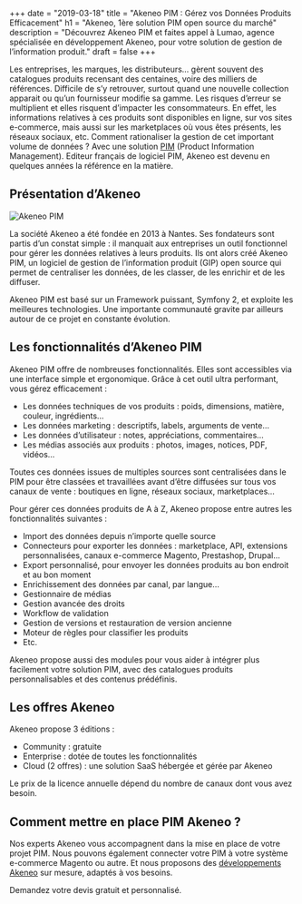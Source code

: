 +++
date = "2019-03-18"
title = "Akeneo PIM : Gérez vos Données Produits Efficacement"
h1 = "Akeneo, 1ère solution PIM open source du marché"
description = "Découvrez Akeneo PIM et faites appel à Lumao, agence spécialisée en développement Akeneo, pour votre solution de gestion de l’information produit."
draft = false
+++

Les entreprises, les marques, les distributeurs… gèrent souvent des catalogues produits recensant des centaines, voire des milliers de références. Difficile de s’y retrouver, surtout quand une nouvelle collection apparait ou qu’un fournisseur modifie sa gamme. Les risques d’erreur se multiplient et elles risquent d’impacter les consommateurs. En effet, les informations relatives à ces produits sont disponibles en ligne, sur vos sites e-commerce, mais aussi sur les marketplaces où vous êtes présents, les réseaux sociaux, etc. Comment rationaliser la gestion de cet important volume de données ? Avec une solution [PIM](/ecommerce/cms/magento/pim/) (Product Information Management). Editeur français de logiciel PIM, Akeneo est devenu en quelques années la référence en la matière. 

## Présentation d’Akeneo

<img class="animate zoomIn margin-auto" src="/images/pim/Logo_akeneo.png" alt="Akeneo PIM" />

La société Akeneo a été fondée en 2013 à Nantes. Ses fondateurs sont partis d’un constat simple : il manquait aux entreprises un outil fonctionnel pour gérer les données relatives à leurs produits. Ils ont alors créé Akeneo PIM, un logiciel de gestion de l’information produit (GIP) open source qui permet de centraliser les données, de les classer, de les enrichir et de les diffuser.

Akeneo PIM est basé sur un Framework puissant, Symfony 2, et exploite les meilleures technologies. Une importante communauté gravite par ailleurs autour de ce projet en constante évolution.

## Les fonctionnalités d’Akeneo PIM

Akeneo PIM offre de nombreuses fonctionnalités. Elles sont accessibles via une interface simple et ergonomique. Grâce à cet outil ultra performant, vous gérez efficacement :

-	Les données techniques de vos produits : poids, dimensions, matière, couleur, ingrédients…
-	Les données marketing : descriptifs, labels, arguments de vente…
-	Les données d’utilisateur : notes, appréciations, commentaires…
-	Les médias associés aux produits : photos, images, notices, PDF, vidéos…

Toutes ces données issues de multiples sources sont centralisées dans le PIM pour être classées et travaillées avant d’être diffusées sur tous vos canaux de vente : boutiques en ligne, réseaux sociaux, marketplaces…

Pour gérer ces données produits de A à Z, Akeneo propose entre autres les fonctionnalités suivantes :

-	Import des données depuis n’importe quelle source
-	Connecteurs pour exporter les données : marketplace, API, extensions personnalisées, canaux e-commerce Magento, Prestashop, Drupal…
-	Export personnalisé, pour envoyer les données produits au bon endroit et au bon moment
-	Enrichissement des données par canal, par langue…
-	Gestionnaire de médias
-	Gestion avancée des droits
-	Workflow de validation
-	Gestion de versions et restauration de version ancienne
-	Moteur de règles pour classifier les produits
-	Etc.

Akeneo propose aussi des modules pour vous aider à intégrer plus facilement votre solution PIM, avec des catalogues produits personnalisables et des contenus prédéfinis.

## Les offres Akeneo

Akeneo propose 3 éditions :

-	Community : gratuite
-	Enterprise : dotée de toutes les fonctionnalités
-	Cloud (2 offres) :  une solution SaaS hébergée et gérée par Akeneo

Le prix de la licence annuelle dépend du nombre de canaux dont vous avez besoin.

## Comment mettre en place PIM Akeneo ?

Nos experts Akeneo vous accompagnent dans la mise en place de votre projet PIM. Nous pouvons également connecter votre PIM à votre système e-commerce Magento ou autre. Et nous proposons des [développements Akeneo](/post/developpement-akeneo/) sur mesure, adaptés à vos besoins.

Demandez votre devis gratuit et personnalisé.